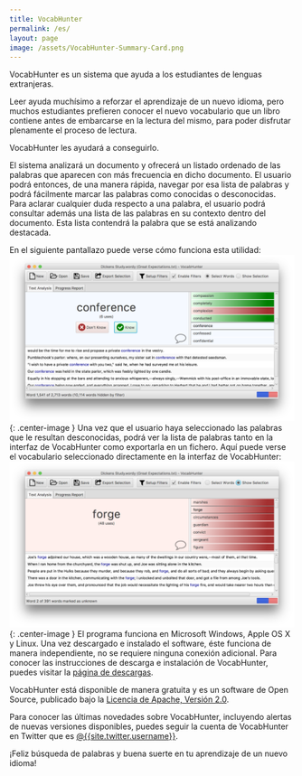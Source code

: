 ```yaml
---
title: VocabHunter
permalink: /es/
layout: page
image: /assets/VocabHunter-Summary-Card.png
---
```

VocabHunter es un sistema que ayuda a los estudiantes de lenguas extranjeras. 

Leer ayuda muchísimo a reforzar el aprendizaje de un nuevo idioma, pero muchos estudiantes prefieren conocer el nuevo vocabulario que un libro contiene antes de embarcarse en la lectura del mismo, para poder disfrutar plenamente el proceso de lectura. 

VocabHunter les ayudará a conseguirlo.

El sistema analizará un documento y ofrecerá un listado ordenado de las palabras que aparecen con más frecuencia en dicho documento. El usuario podrá entonces, de una manera rápida, navegar por esa lista de palabras y podrá fácilmente marcar las palabras como conocidas o desconocidas. Para aclarar cualquier duda respecto a una palabra, el usuario podrá consultar además una lista de las palabras en su contexto dentro del documento. Esta lista contendrá la palabra que se está analizando destacada. 

En el siguiente pantallazo puede verse cómo funciona esta utilidad:
![Screenshot of VocabHunter in use](/assets/VocabHunter-in-use-2.png){: .center-image }
Una vez que el usuario haya seleccionado las palabras que le resultan desconocidas, podrá ver la lista de palabras tanto en la interfaz de VocabHunter como exportarla en un fichero. Aquí puede verse el vocabulario seleccionado directamente en la interfaz de VocabHunter:
![Screenshot of VocabHunter showing selected vocab](/assets/VocabHunter-selected-vocab-2.png){: .center-image }
El programa funciona en Microsoft Windows, Apple OS X y Linux. Una vez descargado e instalado el software, éste funciona de manera independiente, no se requiere ninguna conexión adicional. Para conocer las instrucciones de descarga e instalación de VocabHunter, puedes visitar la [página de descargas](/es/download).

VocabHunter está disponible de manera gratuita y es un software de Open Source, publicado bajo la [Licencia de Apache, Versión 2.0](http://www.apache.org/licenses/LICENSE-2.0).

Para conocer las últimas novedades sobre VocabHunter, incluyendo alertas de nuevas versiones disponibles, puedes seguir la cuenta de VocabHunter en Twitter que es [@{{site.twitter.username}}]({{site.twitter.link}}).

¡Feliz búsqueda de palabras y buena suerte en tu aprendizaje de un nuevo idioma!
